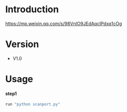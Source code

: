 # Introduction
https://mp.weixin.qq.com/s/98VnIO9JEdAqcIPdxq1cOg

# Version
- V1.0

# Usage
#### step1
```sh
run "python scanport.py"
```